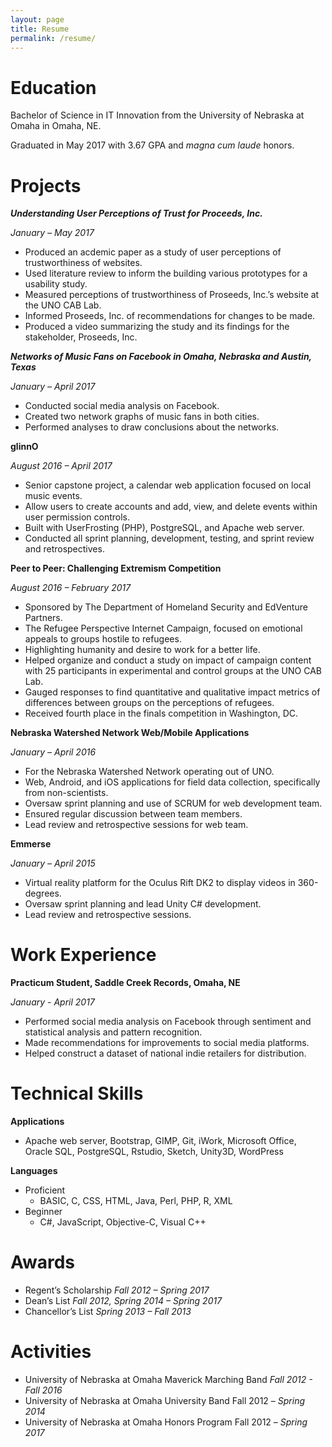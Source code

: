```yaml
---
layout: page
title: Resume
permalink: /resume/
---
```


# Education

Bachelor of Science in IT Innovation from the University of Nebraska at Omaha in Omaha, NE.

Graduated in May 2017 with 3.67 GPA and _magna cum laude_ honors.

# Projects

**_Understanding User Perceptions of Trust for Proceeds, Inc._**

_January – May 2017_

- Produced an acdemic paper as a study of user perceptions of trustworthiness of websites.
- Used literature review to inform the building various prototypes for a usability study.
- Measured perceptions of trustworthiness of Proseeds, Inc.’s website at the UNO CAB Lab.
- Informed Proseeds, Inc. of recommendations for changes to be made.
- Produced a video summarizing the study and its findings for the stakeholder, Proseeds, Inc.

**_Networks of Music Fans on Facebook in Omaha, Nebraska and Austin, Texas_**

_January – April 2017_

- Conducted social media analysis on Facebook.
- Created two network graphs of music fans in both cities.
- Performed analyses to draw conclusions about the networks.

**glinnO**

_August 2016 – April 2017_

- Senior capstone project, a calendar web application focused on local music events.
- Allow users to create accounts and add, view, and delete events within user permission controls.
- Built with UserFrosting (PHP), PostgreSQL, and Apache web server.
- Conducted all sprint planning, development, testing, and sprint review and retrospectives.

**Peer to Peer: Challenging Extremism Competition**

_August 2016 – February 2017_

- Sponsored by The Department of Homeland Security and EdVenture Partners.
- The Refugee Perspective Internet Campaign, focused on emotional appeals to groups hostile to refugees.
- Highlighting humanity and desire to work for a better life.
- Helped organize and conduct a study on impact of campaign content with 25 participants in experimental and control groups at the UNO CAB Lab.
- Gauged responses to find quantitative and qualitative impact metrics of differences between groups on the perceptions of refugees.
- Received fourth place in the finals competition in Washington, DC.

**Nebraska Watershed Network Web/Mobile Applications**

_January – April 2016_

- For the Nebraska Watershed Network operating out of UNO.
- Web, Android, and iOS applications for field data collection, specifically from non-scientists.
- Oversaw sprint planning and use of SCRUM for web development team.
- Ensured regular discussion between team members.
- Lead review and retrospective sessions for web team.

**Emmerse**

_January – April 2015_

- Virtual reality platform for the Oculus Rift DK2 to display videos in 360-degrees.
- Oversaw sprint planning and lead Unity C# development.
- Lead review and retrospective sessions.

# Work Experience

**Practicum Student, Saddle Creek Records, Omaha, NE**

_January - April 2017_

- Performed social media analysis on Facebook through sentiment and statistical analysis and pattern recognition.
- Made recommendations for improvements to social media platforms.
- Helped construct a dataset of national indie retailers for distribution.

# Technical Skills

**Applications**
- Apache web server, Bootstrap, GIMP, Git, iWork, Microsoft Office, Oracle SQL, PostgreSQL, Rstudio, Sketch, Unity3D, WordPress

**Languages**
- Proficient
  - BASIC, C, CSS, HTML, Java, Perl, PHP, R, XML
- Beginner
  - C#, JavaScript, Objective-C, Visual C++

# Awards

- Regent’s Scholarship _Fall 2012 – Spring 2017_
- Dean’s List _Fall 2012, Spring 2014 – Spring 2017_
- Chancellor’s List _Spring 2013 – Fall 2013_

# Activities

- University of Nebraska at Omaha Maverick Marching Band _Fall 2012 - Fall 2016_
- University of Nebraska at Omaha University Band Fall 2012 – _Spring 2014_
- University of Nebraska at Omaha Honors Program Fall 2012 – _Spring 2017_
